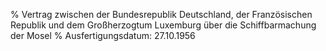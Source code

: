 % Vertrag zwischen der Bundesrepublik Deutschland, der Französischen Republik und dem Großherzogtum Luxemburg über die Schiffbarmachung der Mosel
% Ausfertigungsdatum: 27.10.1956
 